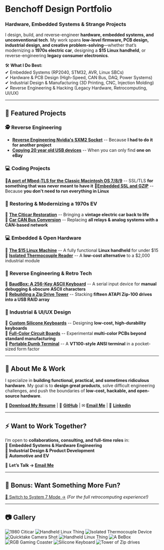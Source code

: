 # **Benchoff Design Portfolio**  
### **Hardware, Embedded Systems & Strange Projects**

I design, build, and reverse-engineer **hardware, embedded systems, and unconventional tech**. My work spans **low-level firmware, PCB design, industrial design, and creative problem-solving**—whether that’s modernizing a **1970s electric car**, designing a **$15 Linux handheld**, or reverse-engineering **legacy consumer electronics**.

🛠 **What I Do Best:**  
✔ Embedded Systems (RP2040, STM32, AVR, Linux SBCs)  
✔ Hardware & PCB Design (High-Speed, CAN Bus, DAQ, Power Systems)  
✔ Industrial Design & Manufacturing (3D Printing, CNC, Injection Molding)  
✔ Reverse Engineering & Hacking (Legacy Hardware, Retrocomputing, UI/UX)  

---

## **📌 Featured Projects**
### 🕵️ **Reverse Engineering**
 * **[Reverse Engineering Nvidia's SXM2 Socket](https://bbenchoff.github.io/pages/SXM2PCIe.html)** -- Because **I had to do it for another project**
 * **[Copying 20 year old USB devices](https://bbenchoff.github.io/pages/atapi.html)** -- When you can only find **one on eBay**

### 💻 **Coding Projects**
🔹**[A port of Mbed-TLS for the Classic Macintosh OS 7/8/9](https://bbenchoff.github.io/pages/MacSSL.html)** -- SSL/TLS **for something that was never meant to have it**
🔹**[Embedded SSL and GZIP](https://bbenchoff.github.io/pages/BusTideDisplay.html)** -- Because **you don't need to run everything in Linux**

### 🚗 **Restoring & Modernizing a 1970s EV**
🔹 **[The Citicar Restoration](https://bbenchoff.github.io/pages/Citicar.html)** -- Bringing a **vintage electric car back to life**  
🔹 **[Car CAN Bus Conversion](https://bbenchoff.github.io/pages/CANconversion.html)** -- Replacing **all relays & analog systems with a CAN-based network**  

### 💻 **Embedded & Open Hardware**
🔹 **[The $15 Linux Machine](https://bbenchoff.github.io/pages/LinuxDevice.html)** -- A fully functional **Linux handheld** for under $15  
🔹 **[Isolated Thermocouple Reader](https://bbenchoff.github.io/pages/IsoTherm.html)** -- A **low-cost alternative** to a $2,000 industrial module  

### 🔬 **Reverse Engineering & Retro Tech**
🔹 **[BaudBox: A 256-Key ASCII Keyboard](https://bbenchoff.github.io/pages/BaudBox.html)** -- A serial input device for **manual debugging & obscure ASCII characters**  
🔹 **[Rebuilding a Zip Drive Tower](https://bbenchoff.github.io/pages/atapi.html)** -- Stacking **fifteen ATAPI Zip-100 drives into a USB RAID array**  

### 🎨 **Industrial & UI/UX Design**
🔹 **[Custom Silicone Keyboards](https://bbenchoff.github.io/pages/keyboard.html)** -- Designing **low-cost, high-durability keyboards**  
🔹 **[Full-Color Circuit Boards](https://bbenchoff.github.io/pages/colorPCB.html)** -- Experimental **multi-color PCBs beyond standard manufacturing**  
🔹 **[Portable Dumb Terminal](https://bbenchoff.github.io/pages/dumb.html)** -- A **VT100-style ANSI terminal** in a pocket-sized form factor  

---

## **📄 About Me & Work**
I specialize in **building functional, practical, and sometimes ridiculous hardware**. My goal is to **design great products**, solve difficult engineering challenges, and push the boundaries of **low-cost, hackable, and open-source hardware**.

📝 **[Download My Resume](https://github.com/bbenchoff/CV/blob/main/Brian%20Benchoff%20-%20Resume.pdf)** | 🔗 **[GitHub](https://github.com/bbenchoff)** | ✉ **[Email Me](mailto:benchoff@gmail.com)** | 🥑 **[Linkedin](https://www.linkedin.com/in/bbenchoff/)**

---

## **⚡ Want to Work Together?**
I’m open to **collaborations, consulting, and full-time roles** in:  
🔹 **Embedded Systems & Hardware Engineering**  
🔹 **Industrial Design & Product Development**  
🔹 **Automotive and EV**  

💬 **Let’s Talk → [Email Me](mailto:benchoff@gmail.com)**  

---

## **🚀 Bonus: Want Something More Fun?**
[🔄 Switch to System 7 Mode →](https://bbenchoff.github.io/system7) *(For the full retrocomputing experience!)*  

---

## **📷 Gallery**
![1980 Citicar](/images/Car/OceanBeach/Hero.jpg)
![Handheld Linux Thing](/images/SAB-4.png)
![Isolated Thermocouple Device](/images/IsoThermHero.png)
![Quicktake Camera Shot](/images/Quicktake.jpg)
![Handheld Linux Thing](/images/SAB.png)
![A BeBox](/images/BeBox-Small.png)
![RGB Gaming Coaster](/images/RGBGaming-small.jpg)
![Silicone Keyboard](/images/Keyboard-Small.png)
![Tower of Zip drives](/images/Zip-Small.png)
